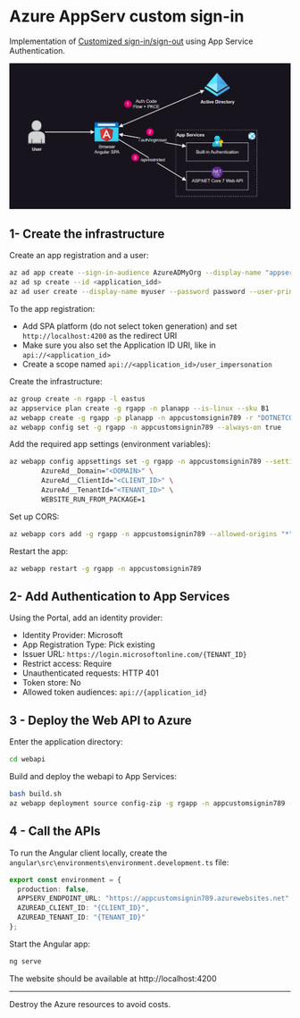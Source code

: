 # Azure AppServ custom sign-in

Implementation of [Customized sign-in/sign-out](https://learn.microsoft.com/en-us/azure/app-service/configure-authentication-customize-sign-in-out) using App Service Authentication.

<img src=".docs/auth.png" width=750 />

## 1- Create the infrastructure

Create an app registration and a user:

```sh
az ad app create --sign-in-audience AzureADMyOrg --display-name "appserv-custom-signin"
az ad sp create --id <application_idd>
az ad user create --display-name myuser --password password --user-principal-name myuser@contoso.com
```

To the app registration:
- Add SPA platform (do not select token generation) and set `http://localhost:4200` as the redirect URI 
- Make sure you also set the Application ID URI, like in `api://<application_id>`
- Create a scope named `api://<application_id>/user_impersonation`

Create the infrastructure:

```sh
az group create -n rgapp -l eastus
az appservice plan create -g rgapp -n planapp --is-linux --sku B1
az webapp create -g rgapp -p planapp -n appcustomsignin789 -r "DOTNETCORE:7.0" --https-only
az webapp config set -g rgapp -n appcustomsignin789 --always-on true
```

Add the required app settings (environment variables):

```sh
az webapp config appsettings set -g rgapp -n appcustomsignin789 --settings \
        AzureAd__Domain="<DOMAIN>" \
        AzureAd__ClientId="<CLIENT_ID>" \
        AzureAd__TenantId="<TENANT_ID>" \
        WEBSITE_RUN_FROM_PACKAGE=1
```

Set up CORS:

```sh
az webapp cors add -g rgapp -n appcustomsignin789 --allowed-origins "*"
```

Restart the app:

```sh
az webapp restart -g rgapp -n appcustomsignin789
```

## 2- Add Authentication to App Services

Using the Portal, add an identity provider:

- Identity Provider: Microsoft
- App Registration Type: Pick existing
- Issuer URL: `https://login.microsoftonline.com/{TENANT_ID}`
- Restrict access: Require
- Unauthenticated requests: HTTP 401
- Token store: No
- Allowed token audiences: `api://{application_id}`

## 3 - Deploy the Web API to Azure

Enter the application directory:

```sh
cd webapi
```

Build and deploy the webapi to App Services:

```sh
bash build.sh
az webapp deployment source config-zip -g rgapp -n appcustomsignin789 --src ./bin/webapi.zip
```

## 4 - Call the APIs

To run the Angular client locally, create the `angular\src\environments\environment.development.ts` file:

```ts
export const environment = {
  production: false,
  APPSERV_ENDPOINT_URL: "https://appcustomsignin789.azurewebsites.net",
  AZUREAD_CLIENT_ID: "{CLIENT_ID}",
  AZUREAD_TENANT_ID: "{TENANT_ID}"
};
```

Start the Angular app:

```sh
ng serve
```

The website should be available at http://localhost:4200

---

Destroy the Azure resources to avoid costs.

